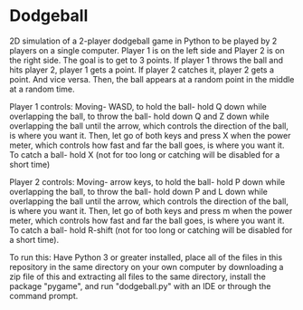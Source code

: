 # Dodgeball
2D simulation of a 2-player dodgeball game in Python to be played by 2 players on a single computer. Player 1 is on the left side and Player 2 is on the right side.
The goal is to get to 3 points. If player 1 throws the ball and hits player 2, player 1 gets a point. If player 2 catches it, player 2 gets a point. And vice versa. Then, the ball
appears at a random point in the middle at a random time.

Player 1 controls: Moving- WASD, to hold the ball- hold Q down while overlapping the ball, to throw the ball- hold down Q and Z down while overlapping the ball until the arrow, which
controls the direction of the ball, is where you want it. Then, let go of both keys and press X when the power meter, which controls how fast and far the ball goes, is where you want it. 
To catch a ball- hold X (not for too long or catching will be disabled for a short time)

Player 2 controls: Moving- arrow keys, to hold the ball- hold P down while overlapping the ball, to throw the ball- hold down P and L down while overlapping the ball until the arrow, which
controls the direction of the ball, is where you want it. Then, let go of both keys and press m when the power meter, which controls how fast and far the ball goes, is where you want it. 
To catch a ball- hold R-shift (not for too long or catching will be disabled for a short time).

To run this: Have Python 3 or greater installed, place all of the files in this repository in the same directory on your own computer by downloading a zip file of this and extracting all files to the same directory, install the package "pygame", and run "dodgeball.py" with an IDE or through the command prompt.


